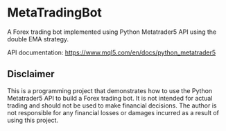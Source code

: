 # MetaTradingBot

A Forex trading bot implemented using Python Metatrader5 API using the double EMA strategy.

API documentation: https://www.mql5.com/en/docs/python_metatrader5

## Disclaimer

This is a programming project that demonstrates how to use the Python Metatrader5 API to build a Forex trading bot. It is not intended for actual trading and should not be used to make financial decisions. The author is not responsible for any financial losses or damages incurred as a result of using this project.


